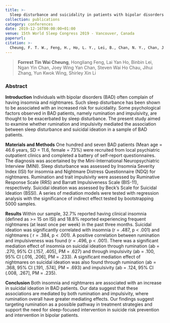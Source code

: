 ```yaml
---
title: >-
  Sleep disturbance and suicidality in patients with bipolar disorders – The mediating role of rumination and impulsivity
collection: publications
category: conferences
date: 2019-12-16T00:00:00+01:00
venue: 15th World Sleep Congress 2019 - Vancouver, Canada
paperurl:
citation: >-
  Cheung, F. T. W., Feng, H., Ho, L. Y., Lei, B., Chan, N. Y., Chan, J. W. Y., ... & Li, S. X. (2019). Sleep disturbance and suicidality in patients with bipolar disorders-the mediating role of rumination and impulsivity. Sleep Medicine, 64, S70.
---
```

> **Forrest Tin Wai Cheung**, Hongliang Feng, Lai Yan Ho, Binbin Lei, Ngan Yin Chan, Joey Wing Yan Chan, Steven Wai Ho Chau, Jihui Zhang, Yun Kwok Wing, Shirley Xin Li

### Abstract

**Introduction** Individuals with bipolar disorders (BAD) often complain of having insomnia and nightmares.  Such sleep disturbance has been shown to be associated with an increased risk for suicidality. Some psychological factors observed in BAD patients, namely rumination and impulsivity, are thought to be exacerbated by sleep disturbance. The present study aimed to examine whether rumination and impulsivity mediated the association between sleep disturbance and suicidal ideation in a sample of BAD patients. 

**Materials and Methods** One hundred and seven BAD patients (Mean age = 46.6 years, SD = 11.6, female = 73%) were recruited from local psychiatric outpatient clinics and completed a battery of self-report questionnaires. The diagnosis was ascertained by the Mini-International Neuropsychiatric Interview (MINI). Sleep disturbance was assessed by Insomnia Severity Index (ISI) for insomnia and Nightmare Distress Questionnaire (NDQ) for nightmares. Rumination and trait impulsivity were assessed by Ruminative Response Scale (RRS) and Barratt Impulsiveness Scale (BIS-11), respectively. Suicidal ideation was assessed by Beck’s Scale for Suicidal Ideation (BSSI). A series of mediation models were tested with regression analysis with the significance of indirect effect tested by bootstrapping 5000 samples.

**Results** Within our sample, 32.7% reported having clinical insomnia (defined as >= 15 on ISI) and 18.8% reported experiencing frequent nightmares (at least once per week) in the past three months. Suicidal ideation was significantly correlated with insomnia (r = .487, p < .001) and nightmares ( r = .384, p < .001). A positive correlation between rumination and impulsiveness was found (r = .496, p < .001). There was a significant mediation effect of insomnia on suicidal ideation through rumination (ab = .270, 95% CI (.157, .405], PM = .627) and through impulsivity (ab = .100, 95% CI (.016, .206], PM = .233). A significant mediation effect of nightmares on suicidal ideation was also found through rumination (ab = .368, 95% CI (.191, .574], PM = .693) and impulsivity (ab = .124, 95% CI (.008, .267], PM = .235). 

**Conclusion** Both insomnia and nightmares are associated with an increase in suicidal ideation in BAD patients. Our data suggest that these associations are mediated by both rumination and impulsivity, where rumination overall have greater mediating effects. Our findings suggest targeting rumination as a possible pathway in treatment strategies and support the need for sleep-focused intervention in suicide risk prevention and intervention in bipolar patients. 